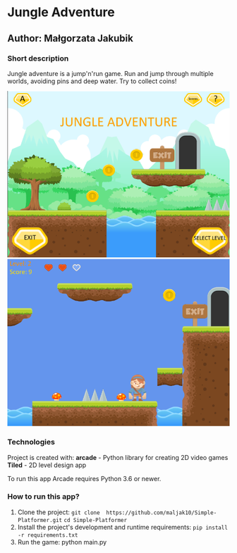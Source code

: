 # Jungle Adventure
## Author: Małgorzata Jakubik

### Short description
Jungle adventure is a jump'n'run game. Run and jump through multiple worlds, avoiding pins and deep water. Try to collect coins!

![Alt text](images/menu-screen.png?raw=true "menu")
![Alt text](images/Game_play_screen.png?raw=true "game_play")

### Technologies
Project is created with:
**arcade** - Python library for creating 2D video games
**Tiled** - 2D level design app

To run this app Arcade requires Python 3.6 or newer.

### How to run this app?
1. Clone the project: 
`git clone  https://github.com/maljak10/Simple-Platformer.git`
`cd Simple-Platformer `
2. Install the project's development and runtime requirements:
`pip install -r requirements.txt`
3. Run the game: python main.py
